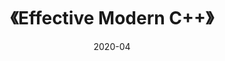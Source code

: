 ---
title: 《Effective Modern C++》
page: readings
score: 4
comment: 介绍了 C++11 与 C++14 中相关的内容，整体还是不错的
date: 2020-04
douban: https://book.douban.com/subject/25923597/
tags: 
- C++
---